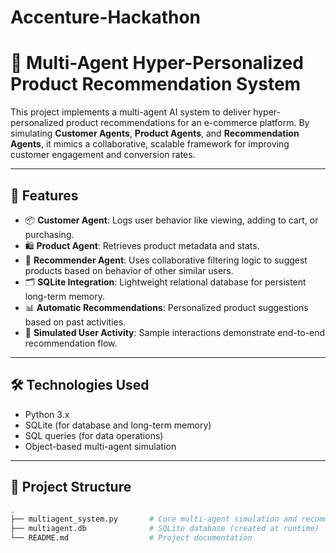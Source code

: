 # Accenture-Hackathon
# 🧠 Multi-Agent Hyper-Personalized Product Recommendation System

This project implements a multi-agent AI system to deliver hyper-personalized product recommendations for an e-commerce platform. By simulating **Customer Agents**, **Product Agents**, and **Recommendation Agents**, it mimics a collaborative, scalable framework for improving customer engagement and conversion rates.

---

## 🚀 Features

- 📦 **Customer Agent**: Logs user behavior like viewing, adding to cart, or purchasing.
- 🛍️ **Product Agent**: Retrieves product metadata and stats.
- 🤖 **Recommender Agent**: Uses collaborative filtering logic to suggest products based on behavior of other similar users.
- 🗂️ **SQLite Integration**: Lightweight relational database for persistent long-term memory.
- 📊 **Automatic Recommendations**: Personalized product suggestions based on past activities.
- 🔁 **Simulated User Activity**: Sample interactions demonstrate end-to-end recommendation flow.

---

## 🛠️ Technologies Used

- Python 3.x
- SQLite (for database and long-term memory)
- SQL queries (for data operations)
- Object-based multi-agent simulation

---

## 📁 Project Structure

```bash
.
├── multiagent_system.py       # Core multi-agent simulation and recommender logic
├── multiagent.db              # SQLite database (created at runtime)
└── README.md                  # Project documentation
